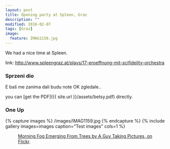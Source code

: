 ```yaml
---
layout: post
title: Opening party at Spleen, Graz
description: ""
modified: 2016-02-07
tags: [Graz]
image:
  feature: IMAG1156.jpg
---
```


We had a nice time at Spleen.

link: http://www.spleengraz.at/plays/17-eroeffnung-mit-scifidelity-orchestra

### Sprzeni dio

E baš me zanima dali budu note OK zgledale..

you can [get the PDF]({{ site.url }}/assets/betsy.pdf) directly.

### One Up

{% capture images %}
	/images/IMAG1159.jpg
{% endcapture %}
{% include gallery images=images caption="Test images" cols=1 %}

<figure>
	<a href="http://farm9.staticflickr.com/8426/7758832526_cc8f681e48_b.jpg"><img src="http://farm9.staticflickr.com/8426/7758832526_cc8f681e48_c.jpg" alt=""></a>
	<figcaption><a href="http://www.flickr.com/photos/80901381@N04/7758832526/" title="Morning Fog Emerging From Trees by A Guy Taking Pictures, on Flickr">Morning Fog Emerging From Trees by A Guy Taking Pictures, on Flickr</a>.</figcaption>
</figure>

